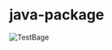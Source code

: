 # java-package

![TestBage](https://github.com/hexlet-boilerplates/java-package/workflows/Java%20CI/badge.svg)

